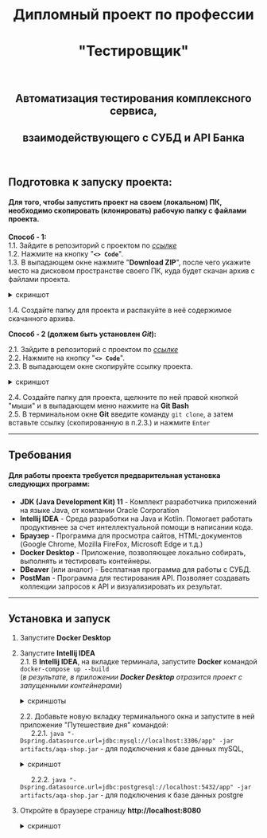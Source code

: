 <div align="center">
  
# Дипломный проект по профессии 
# "Тестировщик"
<br>

## Автоматизация тестирования комплексного сервиса,
## взаимодействующего с СУБД и API Банка
<br>

<div align="left">

## Подготовка к запуску проекта:
#### Для того, чтобы запустить проект на своем (локальном) ПК, необходимо скопировать (клонировать) рабочую папку с файлами проекта. <br>
**Способ - 1:** <br>
  1.1. Зайдите в репозиторий с проектом по [*ссылке*](https://github.com/Kanger79/HW_9_DiplomProject) <br>
  1.2. Нажмите на кнопку "**`<> Code`**". <br>
  1.3. В выпадающем окне нажмите "**Download ZIP**", после чего укажите место на дисковом пространстве своего ПК, куда будет скачан архив с файлами проекта. <br>

<details>
 <summary>скриншот</summary>
  
  ![4_ReadMe_01+](https://github.com/Kanger79/HW_9_DiplomProject/assets/127352228/99645f5e-8e50-4fa9-b786-f2302e9458db)

</details>
  
  1.4. Создайте папку для проекта и распакуйте в неё содержимое скачанного архива. <br>

  **Способ - 2 (должем быть установлен *Git*):**

  2.1. Зайдите в репозиторий с проектом по [*ссылке*](https://github.com/Kanger79/HW_9_DiplomProject) <br>
  2.2. Нажмите на кнопку "**`<> Code`**". <br>
  2.3. В выпадающем окне скопируйте ссылку проекта. <br>

  <details>
 <summary>скриншот</summary>
  
  ![4_ReadMe_02+](https://github.com/Kanger79/HW_9_DiplomProject/assets/127352228/26209aca-24ad-4b19-9c9b-28170f1653ab)


</details>
  
  2.4. Создайте папку для проекта, щелкните по ней правой кнопкой "мыши" и в выпадающем меню нажмите на **Git Bash** <br>
  2.5. В терминальном окне **Git** введите команду `git clone`, а затем вставьте ссылку (скопированную в п.2.3.) и нажмите `Enter` <br>

  ---

  ## Требования

  #### Для работы проекта требуется предварительная установка следующих программ:
   * **JDK (Java Development Kit) 11** - Комплект разработчика приложений на языке Java, от компании Oracle Corporation 
   * **Intellij IDEA** - Среда разработки на Java и Kotlin. Помогает работать продуктивнее за счет интеллектуальной помощи в написании кода.
   * **Браузер**    - Программа для просмотра сайтов, HTML-документов (Google Chrome, Mozilla FireFox, Microsoft Edge и т.д.)
   * **Docker Desktop**  - Приложение, позволяющее локально собирать, выполнять и тестировать контейнеры.
   * **DBeaver** (или аналог) - Бесплатная программа для работы с СУБД.
   * **PostMan** - Программа для тестирования API. Позволяет создавать коллекции запросов к API и визуализировать их результат.

  ---
  
  ## Установка и запуск

  1. Запустите **Docker Desktop** <br>
  2. Запустите **Intellij IDEA** <br>
     2.1. В **Intellij IDEA**, на вкладке терминала, запустите **Docker** командой `docker-compose up --build` <br>
           (*в результате, в приложении ***Docker Desktop*** отразится проект с запущенными контейнерами*) <br>

      <details>
         <summary>скриншоты</summary>
         <br> 
        
     ![Run_Docker](https://github.com/Kanger79/HW_9_DiplomProject/assets/127352228/e9da1926-cd79-4893-934c-21212054c544)

      Запуск **docker-compose**
     <br>

     ![Docker-Desktop_start_+](https://github.com/Kanger79/HW_9_DiplomProject/assets/127352228/70c49ca3-e6c9-4442-9096-844c44d2e151)


      **Docker Desktop** с запущенными контейнерами

      </details>

     2.2. Добавьте новую вкладку терминального окна и запустите в ней приложение "Путешествие дня" командой: <br>
       &ensp; &ensp; 2.2.1. `java "-Dspring.datasource.url=jdbc:mysql://localhost:3306/app" -jar artifacts/aqa-shop.jar` - для подключения к базе данных mySQL, <br>

        <details>
         <summary>скриншот</summary>
         <br> 
        
     ![Start_Java-pril_mySQL_02](https://github.com/Kanger79/HW_9_DiplomProject/assets/127352228/02e29068-2133-462e-9418-c404528cbd7e)

      Запуск java-приложения **Путешествие дня**
     <br>

      </details>

       &ensp; &ensp; 2.2.2. `java "-Dspring.datasource.url=jdbc:postgresql://localhost:5432/app" -jar artifacts/aqa-shop.jar` - для подключения к базе данных postgre <br>
  3. Откройте в браузере страницу **http://localhost:8080** <br>

     <details>
         <summary>скриншот</summary>
         <br> 
        
        ![Dashboard_00](https://github.com/Kanger79/HW_9_DiplomProject/assets/127352228/884de0d2-5998-4bd3-ae41-18a55b23ff71)

        Страница приложения **Путешествие дня**
     
       <br>

       </details>



